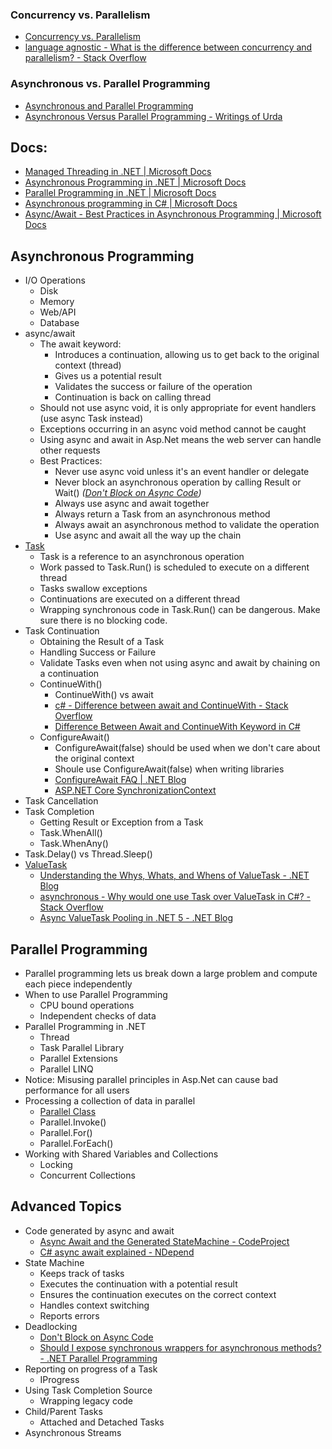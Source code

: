### Concurrency vs. Parallelism
- [Concurrency vs. Parallelism](https://jenkov.com/tutorials/java-concurrency/concurrency-vs-parallelism.html)
- [language agnostic - What is the difference between concurrency and parallelism? - Stack Overflow](https://stackoverflow.com/questions/1050222/what-is-the-difference-between-concurrency-and-parallelism)

### Asynchronous vs. Parallel Programming
- [Asynchronous and Parallel Programming](https://www.c-sharpcorner.com/uploadfile/bc1c71/asynchronous-and-parallel-programming/)
- [Asynchronous Versus Parallel Programming - Writings of Urda](https://urda.com/blog/2010/10/04/asynchronous-versus-parallel-programming)

## Docs:
- [Managed Threading in .NET | Microsoft Docs](https://docs.microsoft.com/en-us/dotnet/standard/threading/)
- [Asynchronous Programming in .NET | Microsoft Docs](https://docs.microsoft.com/en-us/dotnet/standard/async)
- [Parallel Programming in .NET | Microsoft Docs](https://docs.microsoft.com/en-us/dotnet/standard/parallel-programming/)
- [Asynchronous programming in C# | Microsoft Docs](https://docs.microsoft.com/en-us/dotnet/csharp/programming-guide/concepts/async/)
- [Async/Await - Best Practices in Asynchronous Programming | Microsoft Docs](https://docs.microsoft.com/en-us/archive/msdn-magazine/2013/march/async-await-best-practices-in-asynchronous-programming)

## Asynchronous Programming
- I/O Operations
  + Disk
  + Memory
  + Web/API
  + Database
- async/await
  + The await keyword:
    + Introduces a continuation, allowing us to get back to the original context (thread)
    + Gives us a potential result
    + Validates the success or failure of the operation
    + Continuation is back on calling thread
  + Should not use async void, it is only appropriate for event handlers (use async Task instead)
  + Exceptions occurring in an async void method cannot be caught
  + Using async and await in Asp.Net means the web server can handle other requests
  + Best Practices:
    + Never use async void unless it's an event handler or delegate
    + Never block an asynchronous operation by calling Result or Wait() *([Don't Block on Async Code](https://blog.stephencleary.com/2012/07/dont-block-on-async-code.html))*
    + Always use async and await together
    + Always return a Task from an asynchronous method
    + Always await an asynchronous method to validate the operation
    + Use async and await all the way up the chain
- [Task](https://docs.microsoft.com/en-us/dotnet/api/system.threading.tasks.task)
  + Task is a reference to an asynchronous operation
  + Work passed to Task.Run() is scheduled to execute on a different thread
  + Tasks swallow exceptions
  + Continuations are executed on a different thread
  + Wrapping synchronous code in Task.Run() can be dangerous. Make sure there is no blocking code.
- Task Continuation
  + Obtaining the Result of a Task
  + Handling Success or Failure
  + Validate Tasks even when not using async and await by chaining on a continuation
  + ContinueWith()
    + ContinueWith() vs await
    + [c# - Difference between await and ContinueWith - Stack Overflow](https://stackoverflow.com/questions/18965200/difference-between-await-and-continuewith)
    + [Difference Between Await and ContinueWith Keyword in C#](https://www.c-sharpcorner.com/UploadFile/pranayamr/difference-between-await-and-continuewith-keyword-in-C-Sharp/)
  + ConfigureAwait()
    + ConfigureAwait(false) should be used when we don't care about the original context
    + Shoule use ConfigureAwait(false) when writing libraries
    + [ConfigureAwait FAQ | .NET Blog](https://devblogs.microsoft.com/dotnet/configureawait-faq/)
    + [ASP.NET Core SynchronizationContext](https://blog.stephencleary.com/2017/03/aspnetcore-synchronization-context.html)
- Task Cancellation
- Task Completion
  + Getting Result or Exception from a Task
  + Task.WhenAll()
  + Task.WhenAny()
- Task.Delay() vs Thread.Sleep()
- [ValueTask](https://docs.microsoft.com/en-us/dotnet/api/system.threading.tasks.valuetask-1)
  + [Understanding the Whys, Whats, and Whens of ValueTask - .NET Blog](https://devblogs.microsoft.com/dotnet/understanding-the-whys-whats-and-whens-of-valuetask/)
  + [asynchronous - Why would one use Task<T> over ValueTask<T> in C#? - Stack Overflow](https://stackoverflow.com/questions/43000520/why-would-one-use-taskt-over-valuetaskt-in-c)
  + [Async ValueTask Pooling in .NET 5 - .NET Blog](https://devblogs.microsoft.com/dotnet/async-valuetask-pooling-in-net-5/)

## Parallel Programming
- Parallel programming lets us break down a large problem and compute each piece independently
- When to use Parallel Programming
  + CPU bound operations
  + Independent checks of data
- Parallel Programming in .NET
  + Thread
  + Task Parallel Library
  + Parallel Extensions
  + Parallel LINQ
- Notice: Misusing parallel principles in Asp.Net can cause bad performance for all users
- Processing a collection of data in parallel
  + [Parallel Class](https://docs.microsoft.com/en-us/dotnet/api/system.threading.tasks.parallel)
  + Parallel.Invoke()
  + Parallel.For()
  + Parallel.ForEach()
- Working with Shared Variables and Collections
  + Locking
  + Concurrent Collections
  
## Advanced Topics
- Code generated by async and await
  + [Async Await and the Generated StateMachine - CodeProject](https://www.codeproject.com/Articles/535635/Async-Await-and-the-Generated-StateMachine)
  + [C# async await explained - NDepend](https://blog.ndepend.com/c-async-await-explained/)
- State Machine
  + Keeps track of tasks
  + Executes the continuation with a potential result
  + Ensures the continuation executes on the correct context
  + Handles context switching
  + Reports errors
- Deadlocking
  + [Don't Block on Async Code](https://blog.stephencleary.com/2012/07/dont-block-on-async-code.html)
  + [Should I expose synchronous wrappers for asynchronous methods? - .NET Parallel Programming](https://devblogs.microsoft.com/pfxteam/should-i-expose-synchronous-wrappers-for-asynchronous-methods/)
- Reporting on progress of a Task
  + IProgress<T>
- Using Task Completion Source
  + Wrapping legacy code
- Child/Parent Tasks
  + Attached and Detached Tasks
- Asynchronous Streams
